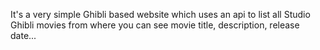 It's a very simple Ghibli based website which uses an api to list all Studio Ghibli movies from where you can see movie title, description, release date...
